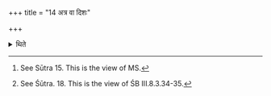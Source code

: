 +++
title = "14 अत्र वा दिशः"

+++

<details><summary>थिते</summary>

14. The Pratiprasthātr̥ may optionally make the offerings to the directions at this stage; or after the offering to Vanaspati[^1] or after the offering to Agni Sviṣṭakr̥t.[^2]   


[^1]: See Sūtra 15. This is the view of MS.  

[^2]: See Śūtra. 18. This is the view of ŚB III.8.3.34-35.
</details>
